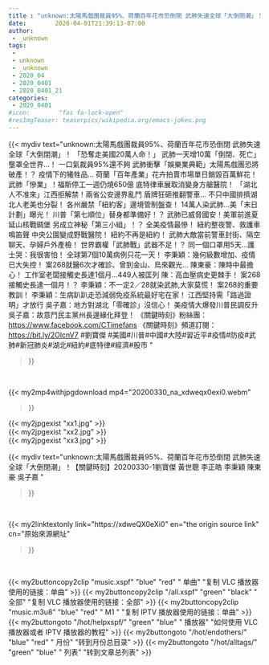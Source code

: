 ```yaml
---
title : "unknown:太陽馬戲團裁員95%、荷蘭百年花市恐倒閉 武肺失速全球「大倒閉潮」！【關鍵時刻】20200330-1劉寶傑 黃世聰 李正皓 李秉穎 陳東豪 吳子嘉 "
date:        2020-04-01T21:39:13-07:00
author:
 - _unknown
tags:
 - 
 - unknown
 - _unknown
 - 2020_04
 - 2020_0401
 - 2020_0401_21
categories:
 - 2020_0401
#icon:        "fas fa-lock-open"
#resImgTeaser: teaserpics/wikipedia.org/emacs-jokes.png
---
```







{{< mydiv text="unknown:太陽馬戲團裁員95%、荷蘭百年花市恐倒閉 武肺失速全球「大倒閉潮」！ 「恐奪走美國20萬人命！」 武肺一天增10萬「倒閉、死亡」壟罩全世界…！ 一口氣裁員95%還不夠 武肺衝擊「娛樂業典範」太陽馬戲團恐將破產！？ 疫情下的犧牲品… 荷蘭「百年產業」花卉拍賣市場單日銷毀百萬鮮花！ 武肺「慘業」！福斯停工一週仍燒650億 底特律車展取消變身方艙醫院！ 「湖北人不准來」江西拒解禁！兩省公安邊界亂鬥 盾牌狂砸推翻警車… 不只中國排擠湖北人老美也分裂！ 各州嚴禁「紐約客」邊境管制盤查！ 14萬人染武肺…美「末日計劃」曝光！ 川普「第七順位」替身都準備好！？ 武肺已威脅國安！美軍前進夏延山核戰碉堡 另成立神秘「第三小組」！？ 全美疫情最慘！ 紐約整夜警、救護車鳴笛聲 中央公園變成野戰醫院！ 紐約不再是紐約！ 武肺大敵當前警車封街、隔空聊天、孕婦戶外產檢！ 世界霸權「武肺戰」武器不足！？ 同一個口罩用5天…護士哭：我很害怕！ 全球第7個10萬病例只花一天！ 李秉穎：幾何級數增加、疫情已大失控！ 案268就醫6次才確診、曾到金山、烏來觀光… 陳東豪：陳時中最擔心！ 工作室老闆接觸史長達1個月…449人被匡列 陳：高血壓病史更棘手！ 案268接觸史長達一個月！？ 李秉穎：不一定2／28就染武肺,大家莫慌！ 案268的重要教訓！ 李秉穎：生病趴趴走恐減弱免疫系統最好宅在家！ 江西堅持需「路過證明」才放行 吳子嘉：地方對湖北「零確診」沒信心！ 美疫情大爆發川普民調反升 吳子嘉：故意鬥民主黨州長邊緣化拜登！  《關鍵時刻》粉絲團：https://www.facebook.com/CTimefans 《關鍵時刻》頻道訂閱：https://bit.ly/2OlcnV7  #劉寶傑 #美國#川普#中國#大陸#習近平#疫情#防疫#武肺#新冠肺炎#湖北#紐約#底特律#經濟#股市 "
>}}
<br>


{{< my2mp4withjpgdownload mp4="20200330_na_xdweqx0exi0.webm"
>}}

{{< my2jpgexist "xx1.jpg" >}}<br>
{{< my2jpgexist "xx2.jpg" >}}<br>
{{< my2jpgexist "xx3.jpg" >}}<br>



{{< mydiv text="unknown:太陽馬戲團裁員95%、荷蘭百年花市恐倒閉 武肺失速全球「大倒閉潮」！【關鍵時刻】20200330-1劉寶傑 黃世聰 李正皓 李秉穎 陳東豪 吳子嘉 "
>}}
<br>

{{< my2linktextonly link="https://xdweQX0eXi0"
en="the origin source link" cn="原始來源網址"
>}}


<br>


{{< my2buttoncopy2clip "music.xspf"        "blue"   "red"    " 单曲"  "复制 VLC 播放器使用的链接：单曲" >}} {{< my2buttoncopy2clip "/all.xspf"         "green"  "black"  " 全部"  "复制 VLC 播放器使用的链接：全部" >}} {{< my2buttoncopy2clip "music.m3u8"        "blue"   "red"    " M1 "    "复制 IPTV 播放器使用的链接：单曲" >}} {{< my2buttongoto      "/hot/helpxspf/"    "green"  "blue"   " 播放器" "如何使用 VLC 播放器或者 IPTV 播放器的教程" >}} {{< my2buttongoto      "/hot/endothers/"   "blue"   "red"    " 月份"   "转到月份总目录" >}} {{< my2buttongoto      "/hot/alltags/"     "green"  "blue"   " 列表"   "转到文章总列表" >}} 
